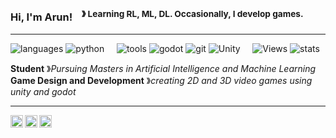 ### Hi, I'm Arun! &nbsp;&nbsp;<sup> &#12299; Learning RL, ML, DL. Occasionally, I develop games.</sup>

----

![languages](https://img.shields.io/static/v1?label=&message=languages:&color=F0FFFF&style=flat-square)
![python](https://img.shields.io/static/v1?logo=python&label=&message=python&color=000&logoColor=AAA&style=flat-square&link=)
&nbsp;&nbsp;&nbsp;
![tools](https://img.shields.io/static/v1?label=&message=tools:&color=F0FFFF&style=flat-square)
![godot](https://img.shields.io/static/v1?logo=godotengine&label=&message=Godot&color=000&logoColor=AAA&style=flat-square&link=)
![git](https://img.shields.io/static/v1?logo=git&label=&message=git&color=000&logoColor=AAA&style=flat-square)
![Unity](https://img.shields.io/static/v1?logo=unity&label=&message=Unity&color=000&logoColor=AAA&style=flat-square&link=)
&nbsp;&nbsp;&nbsp;
![Views](https://img.shields.io/static/v1?label=&message=views:&color=F0FFFF&style=flat-square)
![stats](https://komarev.com/ghpvc/?username=Arunprakaash&label=profile+views&color=000000&style=flat-square)

**Student** &#12299;_Pursuing Masters in Artificial Intelligence and Machine Learning_
<br/>
**Game Design and Development** &#12299;_creating 2D and 3D video games using unity and godot_

----

<a href="https://twitter.com/A_r_u_n_G">
  <img align="left" alt="Arun's Twitter" width="20px" src="https://simpleicons.now.sh/twitter/495f7e" />
</a>
<a href="https://www.linkedin.com/in/arunprakaash/">
  <img align="left" alt="Arun's LinkedIn" width="20px" src="https://simpleicons.now.sh/linkedin/495f7e" />
</a>
<a href="https://arunprakaash.artstation.com/">
  <img align="left" alt="Arun's Artstation" width="20px" src="https://simpleicons.now.sh/artstation/495f7e" />
</a>

